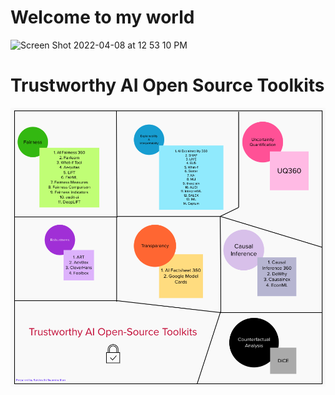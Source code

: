 # Welcome to my world

![Screen Shot 2022-04-08 at 12 53 10 PM](https://user-images.githubusercontent.com/22990801/162517278-dd8c7ab1-a10d-4fe6-930e-72c1ca3bd837.png)


# Trustworthy AI Open Source Toolkits 

![Tools](Images/Toolkits.png)
